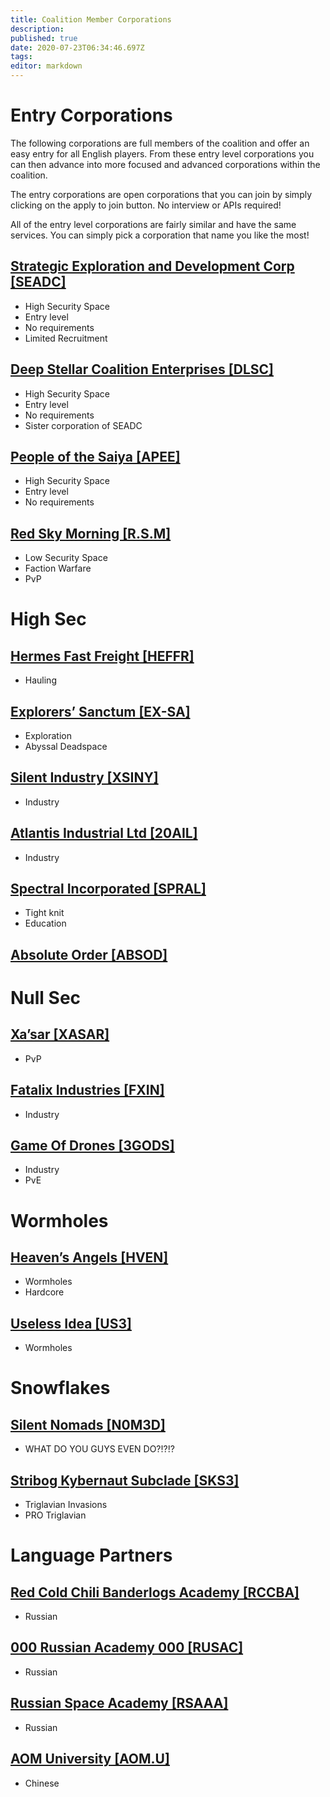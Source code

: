 ```yaml
---
title: Coalition Member Corporations
description: 
published: true
date: 2020-07-23T06:34:46.697Z
tags: 
editor: markdown
---
```


# Entry Corporations
The following corporations are full members of the coalition and offer an easy entry for all English players. From these entry level corporations you can then advance into more focused and advanced corporations within the coalition.

The entry corporations are open corporations that you can join by simply clicking on the apply to join button. No interview or APIs required!

All of the entry level corporations are fairly similar and have the same services. You can simply pick a corporation that name you like the most!
## [Strategic Exploration and Development Corp [SEADC]](/community/coalition-corporations/seadc)
- High Security Space
- Entry level
- No requirements
- Limited Recruitment
## [Deep Stellar Coalition Enterprises [DLSC]](/community/coalition-corporations/dlsc)
- High Security Space
- Entry level
- No requirements
- Sister corporation of SEADC
## [People of the Saiya [APEE]](/community/coalition-corporations/apee)
- High Security Space
- Entry level
- No requirements
## [Red Sky Morning [R.S.M]](/community/coalition-corporations/rsm)
- Low Security Space
- Faction Warfare
- PvP

# High Sec
## [Hermes Fast Freight [HEFFR]](/community/coalition-corporations/heffr)
- Hauling
## [Explorers’ Sanctum [EX-SA]](/community/coalition-corporations/ex-sa)
- Exploration
- Abyssal Deadspace
## [Silent Industry [XSINY]](/community/coalition-corporations/xsiny)
- Industry
## [Atlantis Industrial Ltd [20AIL]](/community/coalition-corporations/20ail)
- Industry
## [Spectral Incorporated [SPRAL]](/community/coalition-corporations/spral)
- Tight knit
- Education
## [Absolute Order [ABSOD]](/community/coalition-corporations/absod)

# Null Sec
## [Xa’sar [XASAR]](/community/coalition-corporations/xasar)
- PvP
## [Fatalix Industries [FXIN]](/community/coalition-corporations/fxin)
- Industry
## [Game Of Drones [3GODS]](/community/coalition-corporations/3gods)
- Industry
- PvE

# Wormholes
## [Heaven’s Angels [HVEN]](/community/coalition-corporations/hven)
- Wormholes
- Hardcore
## [Useless Idea [US3]](/community/coalition-corporations/us3)
- Wormholes

# Snowflakes
## [Silent Nomads [N0M3D]](/community/coalition-corporations/n0m3d)
- WHAT DO YOU GUYS  EVEN DO?!?!?
## [Stribog Kybernaut Subclade [SKS3]](/community/coalition-corporations/sks3)
- Triglavian Invasions
- PRO Triglavian
# Language Partners
## [Red Cold Chili Banderlogs Academy [RCCBA]](/community/coalition-corporations/rccba)
- Russian
## [000 Russian Academy 000 [RUSAC]](/community/coalition-corporations/rusac)
- Russian
## [Russian Space Academy [RSAAA]](/community/coalition-corporations/rsaaa)
- Russian
## [AOM University [AOM.U]](/community/coalition-corporations/aom-u)
- Chinese
